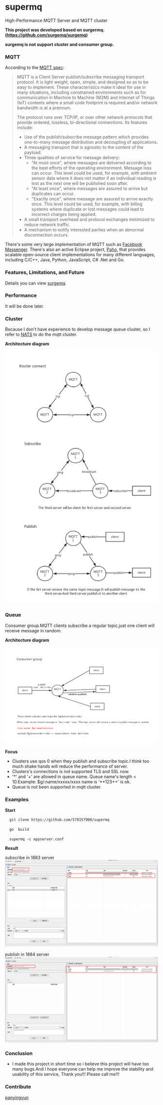 # supermq
High-Performance MQTT Server and  MQTT cluster

**This project was developed based on surgermq.(https://github.com/surgemq/surgemq)**

**surgemq is not support cluster and consumer group.**

### MQTT

According to the [MQTT spec](http://docs.oasis-open.org/mqtt/mqtt/v3.1.1/mqtt-v3.1.1.html):

> MQTT is a Client Server publish/subscribe messaging transport protocol. It is light weight, open, simple, and designed so as to be easy to implement. These characteristics make it ideal for use in many situations, including constrained environments such as for communication in Machine to Machine (M2M) and Internet of Things (IoT) contexts where a small code footprint is required and/or network bandwidth is at a premium.
>
> The protocol runs over TCP/IP, or over other network protocols that provide ordered, lossless, bi-directional connections. Its features include:
> 
> * Use of the publish/subscribe message pattern which provides one-to-many message distribution and decoupling of applications.
> * A messaging transport that is agnostic to the content of the payload.
> * Three qualities of service for message delivery:
>   * "At most once", where messages are delivered according to the best efforts of the operating environment. Message loss can occur. This level could be used, for example, with ambient sensor data where it does not matter if an individual reading is lost as the next one will be published soon after.
>   * "At least once", where messages are assured to arrive but duplicates can occur.
>   * "Exactly once", where message are assured to arrive exactly once. This level could be used, for example, with billing systems where duplicate or lost messages could lead to incorrect charges being applied.
> * A small transport overhead and protocol exchanges minimized to reduce network traffic.
> * A mechanism to notify interested parties when an abnormal disconnection occurs.

There's some very large implementation of MQTT such as [Facebook Messenger](https://www.facebook.com/notes/facebook-engineering/building-facebook-messenger/10150259350998920). There's also an active Eclipse project, [Paho](https://eclipse.org/paho/), that provides scalable open-source client implementations for many different languages, including C/C++, Java, Python, JavaScript, C# .Net and Go.

### Features, Limitations, and Future

Details you can view [surgemq](https://github.com/surgemq/surgemq).

### Performance

It will be done later.

### Cluster

Because I don't have experience to develop message queue cluster, so I refer to [NATS](https://github.com/nats-io/gnatsd) to do the mqtt cluster.

**Architecture diagram**

![Image](https://raw.githubusercontent.com/578157900/supermq/master/images/router.png)

### Queue

Consumer group.MQTT clients subscribe a regular topic,just one client will receive message in random.

**Architecture diagram**

![Image](https://raw.githubusercontent.com/578157900/supermq/master/images/queue.jpg)

**Focus**

* Clusters use qos 0 when they publish and subscribe topic.I think too much shake hands will reduce the performance of server.
* Clusters's connections is not supported TLS and SSL now.
* '*' and '+' are allowed in queue name. Queue name's length < 10.Example: $g/:name/xxxxx/xxxx  name is '**123++' is ok.
* Queue is not been supported in mqtt cluster.

### Examples

**Start**

```
  git clone https://github.com/578157900/supermq

  go  build 

  supermq -c appserver.conf
```

**Result**

subscribe in 1883 server
![Image](https://raw.githubusercontent.com/578157900/supermq/master/images/1883.png)

publish in 1884 server
![Image](https://raw.githubusercontent.com/578157900/supermq/master/images/1884.png)

### Conclusion
* I made this project in short time so i believe this project will have too many bugs.And I hope everyone can help me improve the stability and usability of this service, Thank you!!! Please call me!!!

### Contribute

[panyingyun](https://github.com/panyingyun)


